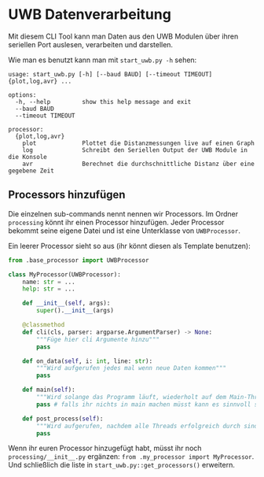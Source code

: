 # UWB Datenverarbeitung

Mit diesem CLI Tool kann man Daten aus den UWB Modulen über ihren seriellen Port auslesen, verarbeiten und darstellen.

Wie man es benutzt kann man mit `start_uwb.py -h` sehen:
```
usage: start_uwb.py [-h] [--baud BAUD] [--timeout TIMEOUT] {plot,log,avr} ...

options:
  -h, --help         show this help message and exit
  --baud BAUD
  --timeout TIMEOUT

processor:
  {plot,log,avr}
    plot             Plottet die Distanzmessungen live auf einen Graph
    log              Schreibt den Seriellen Output der UWB Module in die Konsole
    avr              Berechnet die durchschnittliche Distanz über eine gegebene Zeit
```

## Processors hinzufügen
Die einzelnen sub-commands nennt nennen wir Processors. Im Ordner `processing` könnt ihr einen Processor hinzufügen. Jeder Processor bekommt seine eigene Datei und ist eine Unterklasse von `UWBProcessor`. 

Ein leerer Processor sieht so aus (ihr könnt diesen als Template benutzen):
```py
from .base_processor import UWBProcessor

class MyProcessor(UWBProcessor):
	name: str = ...
	help: str = ...

	def __init__(self, args):
		super().__init__(args)

	@classmethod
	def cli(cls, parser: argparse.ArgumentParser) -> None:
		"""Füge hier cli Argumente hinzu"""
		pass

	def on_data(self, i: int, line: str):
		"""Wird aufgerufen jedes mal wenn neue Daten kommen"""
		pass

	def main(self):
		"""Wird solange das Programm läuft, wiederholt auf dem Main-Thread aufgerufen"""
		pass # falls ihr nichts in main machen müsst kann es sinnvoll sein ein sleep hinzuzufügen

	def post_process(self):
		"""Wird aufgerufen, nachdem alle Threads erfolgreich durch sind"""
		pass
```

Wenn ihr euren Processor hinzugefügt habt, müsst ihr noch `processing/__init__.py` ergänzen: `from .my_processor import MyProcessor`.\
Und schließlich die liste in `start_uwb.py::get_processors()` erweitern.
